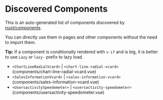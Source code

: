 # Discovered Components

This is an auto-generated list of components discovered by [nuxt/components](https://github.com/nuxt/components).

You can directly use them in pages and other components without the need to import them.

**Tip:** If a component is conditionally rendered with `v-if` and is big, it is better to use `Lazy` or `lazy-` prefix to lazy load.

- `<ChartLineRadialVcard>` | `<chart-line-radial-vcard>` (components/chart-line-radial-vcard.vue)
- `<SalesInformationVcard>` | `<sales-information-vcard>` (components/sales-information-vcard.vue)
- `<UsersactivitySpeedometer>` | `<usersactivity-speedometer>` (components/usersactivity-speedometer.vue)
